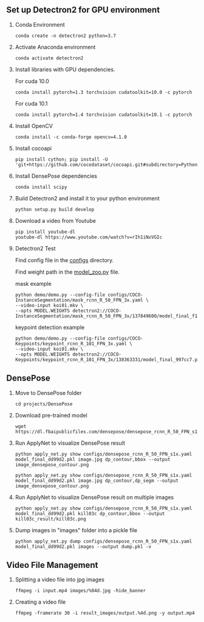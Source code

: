 ## Set up Detectron2 for GPU environment

1. Conda Environment
   ```
   conda create -n detectron2 python=3.7
   ```

1. Activate Anaconda environment
   ```
   conda activate detectron2
   ```

1. Install libraries with GPU dependencies.

   For cuda 10.0
   ```
   conda install pytorch=1.3 torchvision cudatoolkit=10.0 -c pytorch
   ```
   For cuda 10.1
   ```
   conda install pytorch=1.4 torchvision cudatoolkit=10.1 -c pytorch
   ```

1. Install OpenCV
   ```
   conda install -c conda-forge opencv=4.1.0
   ```

1. Install cocoapi
   ```
   pip install cython; pip install -U 'git+https://github.com/cocodataset/cocoapi.git#subdirectory=PythonAPI'
   ```

1. Install DensePose dependencies
   ```
   conda install scipy
   ```

1. Build Detectron2 and install it to your python environment
   ```
   python setup.py build develop
   ```

1. Download a video from Youtube
   ```
   pip install youtube-dl
   youtube-dl https://www.youtube.com/watch?v=rIh1iNxVGIc
   ```

1. Detectron2 Test
   
   Find config file in the [configs](./configs/) directory.
   
   Find weight path in the [model_zoo.py](./detectron2/model_zoo/model_zoo.py) file.

   mask example
   ```
   python demo/demo.py --config-file configs/COCO-InstanceSegmentation/mask_rcnn_R_50_FPN_3x.yaml \
   --video-input koi01.mkv \
   --opts MODEL.WEIGHTS detectron2://COCO-InstanceSegmentation/mask_rcnn_R_50_FPN_3x/137849600/model_final_f10217.pkl
   ```

   keypoint detection example
   ```
   python demo/demo.py --config-file configs/COCO-Keypoints/keypoint_rcnn_R_101_FPN_3x.yaml \
   --video-input koi01.mkv \
   --opts MODEL.WEIGHTS detectron2://COCO-Keypoints/keypoint_rcnn_R_101_FPN_3x/138363331/model_final_997cc7.pkl
   ```


## DensePose

1. Move to DensePose folder
   ```
   cd projects/DensePose
   ```

1. Download pre-trained model
   ```
   wget https://dl.fbaipublicfiles.com/densepose/densepose_rcnn_R_50_FPN_s1x/143908701/model_final_dd99d2.pkl
   ```

1. Run ApplyNet to visualize DensePose result
   ```
   python apply_net.py show configs/densepose_rcnn_R_50_FPN_s1x.yaml model_final_dd99d2.pkl image.jpg dp_contour,bbox --output image_densepose_contour.png

   python apply_net.py show configs/densepose_rcnn_R_50_FPN_s1x.yaml model_final_dd99d2.pkl image.jpg dp_contour,dp_segm --output image_densepose_contour.png
   ```

1. Run ApplyNet to visualize DensePose result on multiple images
   ```
   python apply_net.py show configs/densepose_rcnn_R_50_FPN_s1x.yaml model_final_dd99d2.pkl kill03c dp_contour,bbox --output kill03c_result/kill03c.png
   ```

1. Dump images in "images" folder into a pickle file
   ```
   python apply_net.py dump configs/densepose_rcnn_R_50_FPN_s1x.yaml model_final_dd99d2.pkl images --output dump.pkl -v
   ```


## Video File Management

1. Splitting a video file into jpg images
   ```
   ffmpeg -i input.mp4 images/%04d.jpg -hide_banner
   ```

1. Creating a video file
   ```
   ffmpeg -framerate 30 -i result_images/output.%4d.png -y output.mp4
   ```
